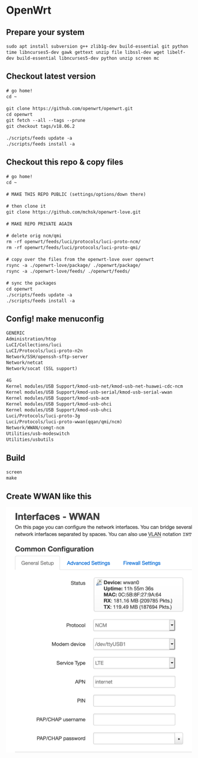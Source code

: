 # OpenWrt

## Prepare your system
```
sudo apt install subversion g++ zlib1g-dev build-essential git python time libncurses5-dev gawk gettext unzip file libssl-dev wget libelf-dev build-essential libncurses5-dev python unzip screen mc
```

## Checkout latest version
```
# go home!
cd ~

git clone https://github.com/openwrt/openwrt.git
cd openwrt
git fetch --all --tags --prune
git checkout tags/v18.06.2

./scripts/feeds update -a
./scripts/feeds install -a
```

## Checkout this repo & copy files
```
# go home!
cd ~

# MAKE THIS REPO PUBLIC (settings/options/down there)

# then clone it
git clone https://github.com/mchsk/openwrt-love.git

# MAKE REPO PRIVATE AGAIN

# delete orig ncm/qmi
rm -rf openwrt/feeds/luci/protocols/luci-proto-ncm/
rm -rf openwrt/feeds/luci/protocols/luci-proto-qmi/

# copy over the files from the openwrt-love over openwrt
rsync -a ./openwrt-love/package/ ./openwrt/package/
rsync -a ./openwrt-love/feeds/ ./openwrt/feeds/

# sync the packages
cd openwrt
./scripts/feeds update -a
./scripts/feeds install -a
```

## Config! make menuconfig
```
GENERIC
Administration/htop
LuCI/Collections/luci
LuCI/Protocols/luci-proto-n2n
Network/SSH/openssh-sftp-server
Network/netcat
Network/socat (SSL support)

4G
Kernel modules/USB Support/kmod-usb-net/kmod-usb-net-huawei-cdc-ncm
Kernel modules/USB Support/kmod-usb-serial/kmod-usb-serial-wwan
Kernel modules/USB Support/kmod-usb-acm
Kernel modules/USB Support/kmod-usb-ohci
Kernel modules/USB Support/kmod-usb-uhci
Luci/Protocols/luci-proto-3g
Luci/Protocols/luci-proto-wwan(qqan/qmi/ncm)
Network/WWAN/comgt-ncm
Utilities/usb-modeswitch
Utilities/usbutils
```

## Build
```
screen
make
```

## Create WWAN like this
![wwan](https://github.com/mchsk/openwrt-love/raw/master/img/wwan.png "wwan")


